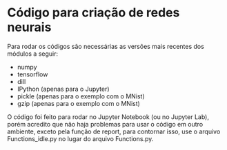 # Código para criação de redes neurais

Para rodar os códigos são necessárias as versões mais recentes dos módulos a seguir:

- numpy
- tensorflow
- dill
- IPython (apenas para o Jupyter)
- pickle (apenas para o exemplo com o MNist)
- gzip (apenas para o exemplo com o MNist)

O código foi feito para rodar no Jupyter Notebook (ou no Jupyter Lab), porém acredito que não haja problemas para usar o código em outro ambiente, exceto pela função de report, para contornar isso, use o arquivo Functions_idle.py no lugar do arquivo Functions.py.
